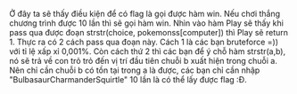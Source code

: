Ở đây ta sẽ thấy điều kiện để có flag là gọi được hàm win. Nếu chơi thắng chương trình được 10 lần thì sẽ gọi hàm win.
Nhìn vào hàm Play sẽ thấy khi pass qua được đoạn strstr(choice, pokemonss[computer]) thì Play sẽ return 1.
Thực ra có 2 cách pass qua đoạn này. Cách 1 là các bạn bruteforce =)) với tỉ lệ xấp xỉ 0,001%. Còn cách thứ 2 thì các bạn để ý chỗ hàm strstr(a,b), nó sẽ trả về con trỏ trỏ đến vị trí đầu tiên chuỗi b xuất hiện trong chuỗi a. Nên chỉ cần chuỗi b có tồn tại trong a là được, các bạn chỉ cần nhập "BulbasaurCharmanderSquirtle" 10 lần là có thể lấy được flag :Đ.

